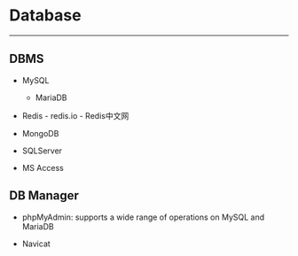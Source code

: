 # Database

---

## DBMS

- MySQL
    - MariaDB

- Redis
	  - redis.io
	  - Redis中文网

- MongoDB

- SQLServer

- MS Access

## DB Manager

- phpMyAdmin: supports a wide range of operations on MySQL and MariaDB

- Navicat

